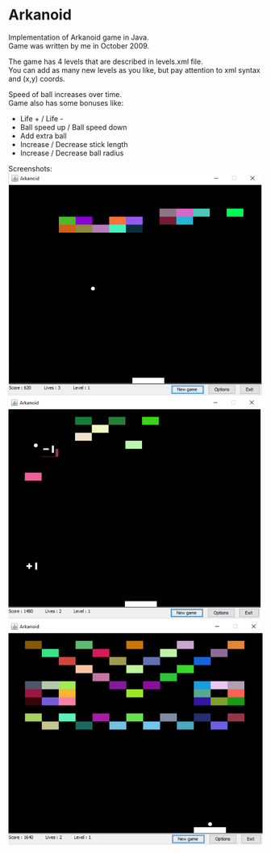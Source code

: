 # Arkanoid

Implementation of Arkanoid game in Java.</br>
Game was written by me in October 2009.</br>

The game has 4 levels that are described in levels.xml file.</br>
You can add as many new levels as you like, but pay attention to xml syntax and (x,y) coords.

Speed of ball increases over time.</br> 
Game also has some bonuses like:</br>
 - Life + / Life -
 - Ball speed up / Ball speed down
 - Add extra ball
 - Increase / Decrease stick length
 - Increase / Decrease ball radius

Screenshots:
![Level 1](img/level1.png)
![Level 2](img/level2.png)
![Level 3](img/level3.png)
